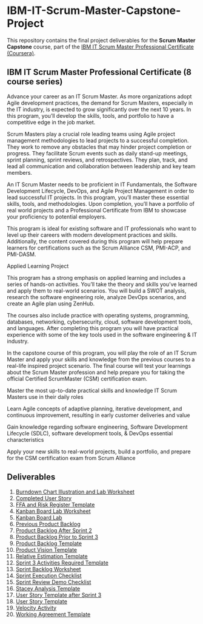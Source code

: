 # IBM-IT-Scrum-Master-Capstone-Project
This repository contains the final project deliverables for the **Scrum Master Capstone** course, part of the [IBM IT Scrum Master Professional Certificate (Coursera)](https://www.coursera.org/professional-certificates/ibm-it-scrum-master).

## IBM IT Scrum Master Professional Certificate (8 course series)

Advance your career as an IT Scrum Master. As more organizations adopt Agile development practices, the demand for Scrum Masters, especially in the IT industry, is expected to grow significantly over the next 10 years. In this program, you’ll develop the skills, tools, and portfolio to have a competitive edge in the job market.

Scrum Masters play a crucial role leading teams using Agile project management methodologies to lead projects to a successful completion. They work to remove any obstacles that may hinder project completion or progress. They facilitate Scrum events such as daily stand-up meetings, sprint planning, sprint reviews, and retrospectives. They plan, track, and lead all communication and collaboration between leadership and key team members. 

An IT Scrum Master needs to be proficient in IT Fundamentals, the Software Development Lifecycle, DevOps, and Agile Project Management in order to lead successful IT projects. In this program, you’ll master these essential skills, tools, and methodologies. Upon completion, you’ll have a portfolio of real world projects and a Professional Certificate from IBM to showcase your proficiency to potential employers.

This program is ideal for existing software and IT professionals who want to level up their careers with modern development practices and skills. Additionally, the content covered during this program will help prepare learners for certifications such as the Scrum Alliance CSM, PMI-ACP, and PMI-DASM.

Applied Learning Project

This program has a strong emphasis on applied learning and includes a series of hands-on activities. You’ll take the theory and skills you’ve learned and apply them to real-world scenarios. You will build a SWOT analysis, research the software engineering role, analyze DevOps scenarios, and create an Agile plan using ZenHub.   

The courses also include practice with operating systems, programming, databases, networking, cybersecurity, cloud, software development tools, and languages. After completing this program you will have practical experience with some of the key tools used in the software engineering & IT industry.    

In the capstone course of this program, you will play the role of an IT Scrum Master and apply your skills and knowledge from the previous courses to a real-life inspired project scenario. The final course will test your learnings about the Scrum Master profession  and help prepare you for taking the official Certified ScrumMaster (CSM) certification exam.

Master the most up-to-date practical skills and knowledge IT Scrum Masters use in their daily roles

Learn Agile concepts of adaptive planning, iterative development, and continuous improvement, resulting in early customer deliveries and value

Gain knowledge regarding software engineering, Software Development Lifecycle (SDLC), software development tools, & DevOps essential characteristics

Apply your new skills to real-world projects, build a portfolio, and prepare for the CSM certification exam from Scrum Alliance

## Deliverables
1. [Burndown Chart Illustration and Lab Worksheet](Burndown-Chart-Illustration-and-Lab-Worksheet.pdf)
2. [Completed User Story](Completed-User-Story.pdf)
3. [FFA and Risk Register Template](FFA-and-Risk-Register-Template)
4. [Kanban Board Lab Worksheet](Kanban-Board-Lab-Worksheet.pdf)
5. [Kanban Board Lab](Kanban-Board-Lab.pdf)
6. [Previous Product Backlog](Previous-Product-Backlog.pdf)
7. [Product Backlog After Sprint 2](Product-Backlog-After-Sprint-2.pdf)
8. [Product Backlog Prior to Sprint 3](Product-Backlog-Prior-to-Sprint-3.pdf)
9. [Product Backlog Template](Product-Backlog-Template.pdf)
10. [Product Vision Template](Product-Vision-Template.pdf)
11. [Relative Estimation Template](Relative-Estimation-Template.pdf)
12. [Sprint 3 Activities Required Template](Sprint-3-Activities-Required-Template.pdf)
13. [Sprint Backlog Worksheet](Sprint-Backlog-Worksheet.pdf)
14. [Sprint Execution Checklist](Sprint-Execution-Checklist.pdf)
15. [Sprint Review Demo Checklist](Sprint-Review-Demo-Checklist.pdf)
16. [Stacey Analysis Template](Stacey-Analysis-Template.pdf)
17. [User Story Template after Sprint 3](User-Story-Template-after-Sprint-3.pdf)
18. [User Story Template](User-Story-Template.pdf)
19. [Velocity Activity](Velocity-Activity.pdf)
20. [Working Agreement Template](Working-Agreement-Template.pdf)
